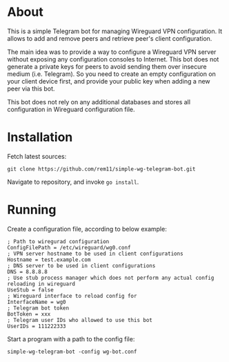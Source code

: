 # About

This is a simple Telegram bot for managing Wireguard VPN configuration. It allows to add and remove peers and retrieve peer's client configuration.

The main idea was to provide a way to configure a Wireguard VPN server without exposing any configuration consoles to Internet. This bot does not generate a private keys for peers to avoid sending them over insecure medium (i.e. Telegram). So you need to create an empty configuration on your client device first, and provide your public key when adding a new peer via this bot.

This bot does not rely on any additional databases and stores all configuration in Wireguard configuration file.

# Installation

Fetch latest sources:

```
git clone https://github.com/rem11/simple-wg-telegram-bot.git
```

Navigate to repository, and invoke `go install`.

# Running

Create a configuration file, according to below example:

```
; Path to wiregurad configuration
ConfigFilePath = /etc/wireguard/wg0.conf
; VPN server hostname to be used in client configurations
Hostname = test.example.com
; DNS server to be used in client configurations
DNS = 8.8.8.8
; Use stub process manager which does not perform any actual config reloading in wireguard
UseStub = false
; Wireguard interface to reload config for
InterfaceName = wg0
; Telegram bot token
BotToken = xxx
; Telegram user IDs who allowed to use this bot
UserIDs = 111222333
```

Start a program with a path to the config file:

```
simple-wg-telegram-bot -config wg-bot.conf
```
